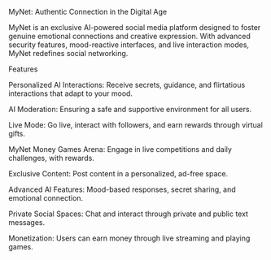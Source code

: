 MyNet: Authentic Connection in the Digital Age

MyNet is an exclusive AI-powered social media platform designed to foster genuine emotional connections and creative expression. With advanced security features, mood-reactive interfaces, and live interaction modes, MyNet redefines social networking.

Features

Personalized AI Interactions: Receive secrets, guidance, and flirtatious interactions that adapt to your mood.

AI Moderation: Ensuring a safe and supportive environment for all users.

Live Mode: Go live, interact with followers, and earn rewards through virtual gifts.

MyNet Money Games Arena: Engage in live competitions and daily challenges, with rewards.

Exclusive Content: Post content in a personalized, ad-free space.

Advanced AI Features: Mood-based responses, secret sharing, and emotional connection.

Private Social Spaces: Chat and interact through private and public text messages.

Monetization: Users can earn money through live streaming and playing games.
